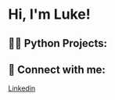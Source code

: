 <h1>Hi, I'm Luke!

<h2>👨‍💻 Python Projects:</h3>

<h2> 🤳 Connect with me:</h2>

[Linkedin](www.linkedin.com/in/lukewallace05)

